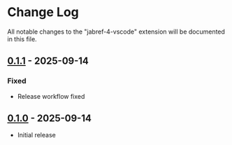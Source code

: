 # Change Log

All notable changes to the "jabref-4-vscode" extension will be documented in this file.

## [0.1.1] - 2025-09-14

### Fixed

- Release workflow fixed

## [0.1.0] - 2025-09-14

- Initial release

[0.1.1]: https://github.com/JabRef/lsp-vscode-extension/compare/0.1.0...0.1.1
[0.1.0]: https://github.com/JabRef/lsp-vscode-extension/releases/tag/0.1.0
